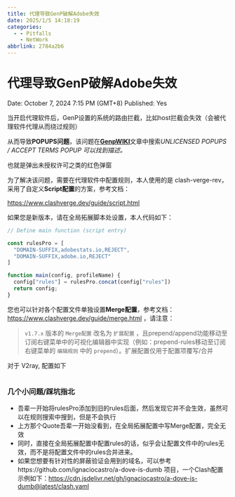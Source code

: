 ```yaml
---
title: 代理导致GenP破解Adobe失效
date: 2025/1/5 14:18:19
categories:
  - - Pitfalls
    - NetWork
abbrlink: 2784a2b6
---
```


# 代理导致GenP破解Adobe失效

Date: October 7, 2024 7:15 PM (GMT+8)
Published: Yes

当开启代理软件后，GenP设置的系统的路由拦截，比如host拦截会失效（会被代理软件代理从而绕过规则）

从而导致**POPUPS问题**，该问题在[**GenpWIKI**](https://www.reddit.com/r/GenP/wiki/redditgenpguides/)文章中搜索*UNLICENSED POPUPS / ACCEPT TERMS POPUP 可以找到描述。*

也就是弹出未授权许可之类的红色弹窗

为了解决该问题，需要在代理软件中配置规则，本人使用的是 clash-verge-rev，采用了自定义**Script配置**的方案，参考文档：

https://www.clashverge.dev/guide/script.html

如果您是新版本，请在全局拓展脚本处设置，本人代码如下：

```jsx
// Define main function (script entry)

const rulesPro = [
  "DOMAIN-SUFFIX,adobestats.io,REJECT",
  "DOMAIN-SUFFIX,adobe.io,REJECT"
]

function main(config, profileName) {
  config["rules"] = rulesPro.concat(config["rules"])
  return config;
}
```

您也可以针对各个配置文件单独设置**Merge配置**，参考文档：https://www.clashverge.dev/guide/merge.html ，请注意：

> `v1.7.x` 版本的 `Merge配置` 改名为 `扩展配置` ，且prepend/append功能移动至订阅右键菜单中的可视化编辑器中实现（例如：prepend-rules移动至订阅右键菜单的 `编辑规则` 中的 `prepend`）。扩展配置仅用于配置项覆写/合并

对于 V2ray, 配置如下
```

```

### 几个小问题/踩坑指北

- 吾辈一开始将rulesPro添加到旧的rules后面，然后发现它并不会生效，虽然可以在规则搜索中搜到，但是不会执行
- 上方那个Quote吾辈一开始没看到，在全局拓展配置中写Merge配置，完全无效
- 同时，直接在全局拓展配置中配置rules的话，似乎会让配置文件中的rules无效，而不是将配置文件中的rules合并进来。
- 如果您想要有针对性的屏蔽验证会用到的域名，可以参考https://github.com/ignaciocastro/a-dove-is-dumb 项目，一个Clash配置示例如下：https://cdn.jsdelivr.net/gh/ignaciocastro/a-dove-is-dumb@latest/clash.yaml